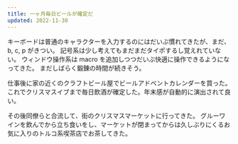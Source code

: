 ```yaml
---
title: 一ヶ月毎日ビールが確定だ
updated: 2022-11-30
---
```


キーボードは普通のキャラクターを入力するのにはだいぶ慣れてきたが、まだ、b, c, p がきつい。
記号系は少し考えてもまだまだタイポするし覚えれていない。
ウィンドウ操作系は macro を追加しつつだいぶ快適に操作できるようになってきた。
まだしばらく鍛錬の時間が続きそう。

仕事後に家の近くのクラフトビール屋でビールアドベントカレンダーを買った。
これでクリスマスイブまで毎日飲酒が確定した。年末感が自動的に演出されて良い。

その後同僚らと合流して、街のクリスマスマーケットに行ってきた。
グルーワインを飲んでから立ち食いをし、マーケットが閉まってからは久しぶりにくるお気に入りのトルコ系喫茶店でお茶してきた。
